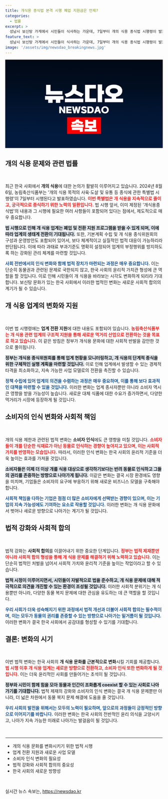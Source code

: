 ```yaml
---
title: 개식용 종식법 본격 시행 폐업 지원금은 언제?
categories:
  - 법률
excerpt: >
  성남시 보신탕 가게에서 시민들이 식사하는 가운데, 7일부터 개의 식용 종식법 시행령이 발효된다! 개식용 업계 지원과 새로운 변화가 예고된 이 시점, 어떤 변화가 찾아올지 궁금하지 않나요? 클릭해서 자세한 내용을 확인하세요!
feature_text: >
  성남시 보신탕 가게에서 시민들이 식사하는 가운데, 7일부터 개의 식용 종식법 시행령이 발효된다! 개식용 업계 지원과 새로운 변화가 예고된 이 시점, 어떤 변화가 찾아올지 궁금하지 않나요? 클릭해서 자세한 내용을 확인하세요!
image: '/assets/img/newsdao_breakingnews.jpg'
---
```


<p><img src="/assets/img/newsdao_breakingnews.jpg" alt="ontimetimes 속보" /></p>

<h2 data-ke-size="size26">개의 식용 문제와 관련 법률</h2>

<p data-ke-size="size16">&nbsp;</p>

<p data-ke-size="size16">최근 한국 사회에서 <b>개의 식용</b>에 대한 논의가 활발히 이루어지고 있습니다. 2024년 8월 6일, 농림축산식품부는 '개의 식용 목적의 사육·도살 및 유통 등 종식에 관한 특별법 시행령'이 7일부터 시행된다고 발표하였습니다. <b><span style="color: #ee2323;">이번 특별법은 개 식용을 지속적으로 줄이고, 궁극적으로 종식하기 위한 노력의 일환입니다.</span></b> 법 시행 앞서, 이미 제정된 '개식용종식법'의 내용과 그 시행에 필요한 여러 사항들이 포함되어 있다는 점에서, 제도적으로 매우 중요합니다.</p>

<p data-ke-size="size16"><b><span style="background-color: #21538527;">법 시행으로 인해 개 식용 업계는 폐업 및 전환 지원 프로그램을 받을 수 있게 되며, 이에 따라 업계의 생태계 전환이 기대됩니다.</span></b> 또한, 기본계획 수립 및 개 식용 종식위원회의 구성과 운영방안도 포함되어 있어서, 보다 체계적이고 실질적인 법적 대응이 가능하리라 판단됩니다. 이에 따라 과태료 부과기준도 명확히 설정되어 업계의 부정행위를 방지하도록 하는 강화된 관리 체계를 마련할 것입니다.</p>

<p data-ke-size="size16"><b><span style="color: #1a5490;">사회 전반에서의 인식 변화와 함께 법적 장치가 마련되는 과정은 매우 중요합니다.</span></b> 이는 단순히 동물권과 관련된 문제로 국한되지 않고, 한국 사회의 윤리적 가치관 형성에 큰 역할을 할 것입니다. 이로 인해 시민들이 개 식용을 바라보는 시각도 변화하게 되리라 기대합니다. 보신탕 문화가 있는 한국 사회에서 이러한 법적인 변화는 새로운 사회적 합의의 계기가 될 수 있습니다.</p>

<h2 data-ke-size="size26">개 식용 업계의 변화와 지원</h2>

<p data-ke-size="size16">&nbsp;</p>

<p data-ke-size="size16">이번 법 시행령에는 <b>업계 전환 지원</b>에 대한 내용도 포함되어 있습니다. <b><span style="color: #ee2323;">농림축산식품부는 개 식용 관련 업계의 구조적 지원을 통해 새로운 먹거리 산업으로 전환하는 것을 목표로 하고 있습니다.</span></b> 이 같은 방침은 정부가 개식용 문화에 대한 사회적 반발을 감안한 것으로 풀이됩니다.</p>

<p data-ke-size="size16"><b><span style="background-color: #21538527;">정부는 개식용 종식위원회를 통해 업계 현황을 모니터링하고, 개 식용의 단계적 종식을 위한 구체적인 실행 계획을 마련할 것입니다.</span></b> 이로 인해 업계에서 발생할 수 있는 경제적 타격을 최소화하고, 지속 가능한 사업 모델로의 전환을 촉진할 수 있습니다.</p>

<p data-ke-size="size16"><b><span style="color: #1a5490;">정책 수립에 있어 업계의 의견을 수렴하는 과정은 매우 중요하며, 이를 통해 보다 효과적인 대책을 마련할 수 있을 것입니다.</span></b> 이러한 변화는 업계 종사자뿐만 아니라 소비자 역시 큰 영향을 받을 가능성이 높습니다. 새로운 대체 식품에 대한 수요가 증가하면서, 다양한 먹거리가 시장에 등장하게 될 것입니다.</p>

<h2 data-ke-size="size26">소비자의 인식 변화와 사회적 책임</h2>

<p data-ke-size="size16">&nbsp;</p>

<p data-ke-size="size16">개의 식용 제한과 관련된 법적 변화는 <b>소비자 인식</b>에도 큰 영향을 미칠 것입니다. <b><span style="color: #ee2323;">소비자들이 개를 단순한 식재료가 아닌 동물로 인식하는 경향이 높아지고 있으며, 이는 사회적 가치를 반영하는 모습입니다.</span></b> 따라서, 이러한 인식 변화는 한국 사회의 윤리적 기준을 더욱 높이는 효과를 가져올 것입니다.</p>

<p data-ke-size="size16"><b><span style="background-color: #21538527;">소비자들은 이제 더 이상 개를 식용 대상으로 생각하기보다는 반려 동물로 인식하고 그들의 권리를 존중하는 방향으로 나아가게 됩니다.</span></b> 이같은 변화는 결국 시장 환경에도 영향을 미치며, 기업들은 소비자의 요구에 부응하기 위해 새로운 비즈니스 모델을 구축해야 합니다.</p>

<p data-ke-size="size16"><b><span style="color: #1a5490;">사회적 책임을 다하는 기업은 점점 더 많은 소비자에게 선택받는 경향이 있으며, 이는 기업의 지속 가능성에도 기여하는 요소로 작용할 것입니다.</span></b> 이러한 변화는 개 식용 문화에서 벗어나 새로운 방향으로 나아가는 계기가 될 것입니다.</p>

<h2 data-ke-size="size26">법적 강화와 사회적 합의</h2>

<p data-ke-size="size16">&nbsp;</p>

<p data-ke-size="size16">법적 강화는 <b>사회적 합의</b>를 이끌어내기 위한 중요한 단계입니다. <b><span style="color: #ee2323;">정부는 법적 제재뿐만 아니라 사회적 합의 형성을 통해 개 식용 문제를 해결하기 위해 노력하고 있습니다.</span></b> 이는 단순히 법적인 처벌을 넘어서 사회적 가치와 윤리적 기준을 높이는 작업이라고 할 수 있습니다.</p>

<p data-ke-size="size16"><b><span style="background-color: #21538527;">법적 시정이 이루어지면서, 시민들이 자발적으로 법을 준수하고, 개 식용 문제에 대해 적극적으로 의견을 개진할 수 있는 환경이 조성될 것입니다.</span></b> 이러한 사회적 분위기는 개 식용뿐만 아니라, 다양한 동물 복지 문제에 대한 관심을 유도하는 데 큰 역할을 할 것입니다.</p>

<p data-ke-size="size16"><b><span style="color: #1a5490;">우리 사회가 더욱 성숙해지기 위한 과정에서 법적 개선과 더불어 사회적 합의는 필수적이며, 이는 모두가 동물의 권리를 존중할 수 있는 방향으로 나아가는 밑거름이 될 것입니다.</span></b> 이러한 변화가 결국 한국 사회에서 공감대를 형성할 수 있기를 기대합니다.</p>

<h2 data-ke-size="size26">결론: 변화의 시기</h2>

<p data-ke-size="size16">&nbsp;</p>

<p data-ke-size="size16">이번 법적 변화는 한국 사회의 <b>개 식용 문화를 근본적으로 변화</b>시킬 기회를 제공합니다. <b><span style="color: #ee2323;">법 시행 이후 개 식용 업계는 새로운 방향으로 전환하고, 소비자 인식 또한 변화하게 될 것입니다.</span></b> 이는 더욱 윤리적인 사회를 만들어가는 초석이 될 것입니다.</p>

<p data-ke-size="size16"><b><span style="background-color: #21538527;">정부와 시민이 함께 힘을 모아 동물과 인간이 조화롭게 coexist 할 수 있는 사회로 나아가기를 기대합니다.</span></b> 법적 제재의 강화와 소비자의 인식 변화는 결국 개 식용 문제뿐만 아니라, 더 넓은 차원에서 동물 복지 문제 해결에 도움을 줄 것입니다.</p>

<p data-ke-size="size16"><b><span style="color: #1a5490;">우리 사회의 발전을 위해서는 모두의 노력이 필요하며, 앞으로의 과정들이 긍정적인 방향으로 이어지기를 바랍니다.</span></b> 이러한 변화는 한국 사회의 전반적인 윤리 의식을 고양시키고, 나아가 지속 가능한 미래로 나아가는 발걸음이 될 것입니다.</p> 

<p data-ke-size="size16">&nbsp;</p>

<hr style="border: 1px solid #eeeeee;"/>

<ul>
    <li>개의 식용 문화를 변화시키기 위한 법적 시행</li>
    <li>업계 전환 지원과 새로운 사업 모델</li>
    <li>소비자 인식 변화의 필요성</li>
    <li>법적 강화와 사회적 합의의 중요성</li>
    <li>한국 사회의 새로운 방향성</li>
</ul><p data-ke-size="size16">&nbsp;</p>
실시간 뉴스 속보는, <a href="https://newsdao.kr" rel="dofollow">https://newsdao.kr</a>


